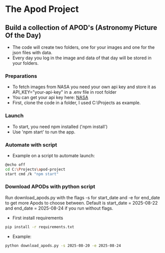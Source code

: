# The Apod Project

## Build a collection of APOD's (Astronomy Picture Of the Day)

*  The code will create two folders, one for your images and one for the json files with data.
 * Every day you log in the image and data of that day will be stored in your folders.
### Preparations
*  To fetch images from NASA you need your own api key and store it as API_KEY="your-api-key" in a .env file in root folder
*  You can get your api key here: [NASA](https://api.nasa.gov/)
*  First, clone the code in a folder, I used C:\Projects as example.
### Launch
*  To start, you need npm installed ('npm install')
*  Use 'npm start' to run the app.

### Automate with script
* Example on a script to automate launch:
```bash
@echo off
cd C:\Projects\apod-project
start cmd /k "npm start"
```


### Download APODs with python script
Run download_apods.py with the flags -s  for start_date and -e for end_date to get more Apods to choose between.
Default is start_date = 2025-08-22 and end_date = 2025-08-24 if you run without flags.

* First install requirements
```bash
pip install -r requirements.txt
```
* Example:
```bash
python download_apods.py -s 2025-08-20 -e 2025-08-24
```


